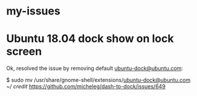 # my-issues

# Ubuntu 18.04 dock show on lock screen
Ok, resolved the issue by removing default ubuntu-dock@ubuntu.com:

$ sudo mv /usr/share/gnome-shell/extensions/ubuntu-dock@ubuntu.com ~/
*credit* https://github.com/micheleg/dash-to-dock/issues/649
